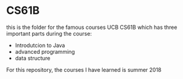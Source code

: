 # CS61B

this is the folder for the famous courses UCB CS61B which has three important parts during the course:

- Introdutcion to Java
- advanced programming
- data structure

For this repository, the courses I have learned is summer 2018
